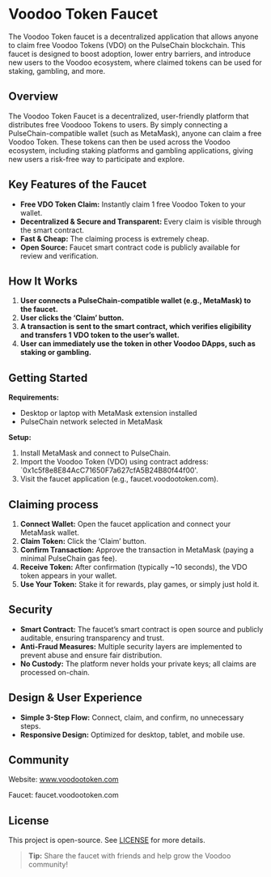 # Voodoo Token Faucet

The Voodoo Token faucet is a decentralized application that allows anyone to claim free Voodoo Tokens (VDO) on the PulseChain blockchain. This faucet is designed to boost adoption, lower entry barriers, and introduce new users to the Voodoo ecosystem, where claimed tokens can be used for staking, gambling, and more.

## Overview

The Voodoo Token Faucet is a decentralized, user-friendly platform that distributes free Voodooo Tokens to users. By simply connecting a PulseChain-compatible wallet (such as MetaMask), anyone can claim a free Voodoo Token. These tokens can then be used across the Voodoo ecosystem, including staking platforms and gambling applications, giving new users a risk-free way to participate and explore.

## Key Features of the Faucet

- **Free VDO Token Claim:** Instantly claim 1 free Voodoo Token to your wallet.
- **Decentralized & Secure and Transparent:** Every claim is visible through the smart contract.
- **Fast & Cheap:** The claiming process is extremely cheap.
- **Open Source:** Faucet smart contract code is publicly available for review and verification.

## How It Works

1. **User connects a PulseChain-compatible wallet (e.g., MetaMask) to the faucet.**
2. **User clicks the ‘Claim’ button.**
3. **A transaction is sent to the smart contract, which verifies eligibility and transfers 1 VDO token to the user’s wallet.**
4. **User can immediately use the token in other Voodoo DApps, such as staking or gambling.**

## Getting Started

**Requirements:**
- Desktop or laptop with MetaMask extension installed
- PulseChain network selected in MetaMask

**Setup:**
1. Install MetaMask and connect to PulseChain.
2. Import the Voodoo Token (VDO) using contract address:  
   `0x1c5f8e8E84AcC71650F7a627cfA5B24B80f44f00'.
3. Visit the faucet application (e.g., faucet.voodootoken.com).

## Claiming process

1. **Connect Wallet:** Open the faucet application and connect your MetaMask wallet.
2. **Claim Token:** Click the ‘Claim’ button.
3. **Confirm Transaction:** Approve the transaction in MetaMask (paying a minimal PulseChain gas fee).
4. **Receive Token:** After confirmation (typically ~10 seconds), the VDO token appears in your wallet.
5. **Use Your Token:** Stake it for rewards, play games, or simply just hold it.

## Security

- **Smart Contract:** The faucet’s smart contract is open source and publicly auditable, ensuring transparency and trust.
- **Anti-Fraud Measures:** Multiple security layers are implemented to prevent abuse and ensure fair distribution.
- **No Custody:** The platform never holds your private keys; all claims are processed on-chain.

## Design & User Experience

- **Simple 3-Step Flow:** Connect, claim, and confirm, no unnecessary steps.
- **Responsive Design:** Optimized for desktop, tablet, and mobile use.


## Community
Website: www.voodootoken.com

Faucet: faucet.voodootoken.com

## License

This project is open-source. See [LICENSE](LICENSE) for more details.

> **Tip:** Share the faucet with friends and help grow the Voodoo community!
